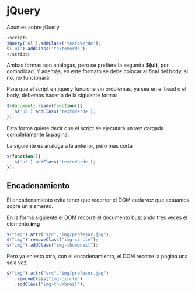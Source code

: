 # jQuery
Apuntes sobre jQuery

```js
<script>
jQuery('ul').addClass('textoVerde');
$('ul').addClass('textoVerde');
</script>
```
Ambas formas son analogas, pero se prefiere la segunda **$(ul)**, por comodidad.
Y además, en este formato se debe colocar al final del body, si no, no funcionará.

Para que el script en jquery funcione sin problemas, ya sea en el head o el body,
debemos hacerlo de la siguiente forma:
```js
$(document).ready(function(){
   $('ul').addClass('textoVerde');
});
```
Esta forma quiere decir que el script se ejecutara un vez cargada completamente la pagina.

La siguiente es analoga a la anterior, pero mas corta
```js
$(function(){
   $('ul').addClass('textoVerde');
});
```

## Encadenamiento

El encadenamiento evita tener que recorrer el DOM cada vez que actuamos sobre un elemento.

En la forma siguiente el DOM recorre el documento buscando tres veces el elemento **img**
```js
$("img").attr("src","img/profesor.jpg");
$("img").removeClass("img-circle");
$("img").addClass("img-thumbnail");
```
Pero ya en esta otra, con el encadenamiento, el DOM recorre la pagina una sola vez.
```js
$("img").attr("src","img/profesor.jpg")
   .removeClass("img-circle")
   .addClass("img-thumbnail");
```

